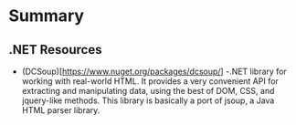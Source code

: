 # Summary

## .NET Resources
- (DCSoup)[https://www.nuget.org/packages/dcsoup/] -.NET library for working with real-world HTML. It provides a very convenient API for extracting and manipulating data, using the best of DOM, CSS, and jquery-like methods.
This library is basically a port of jsoup, a Java HTML parser library.
